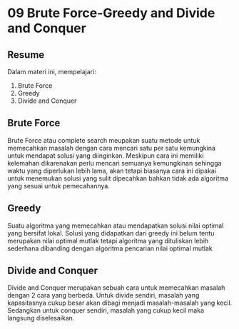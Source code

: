 # 09 Brute Force-Greedy and Divide and Conquer
## Resume

Dalam materi ini, mempelajari:
  1. Brute Force
  2. Greedy
  3. Divide and Conquer
  
## Brute Force 
Brute Force atau complete search meupakan suatu metode untuk memecahkan masalah dengan cara mencari satu per satu kemungkina untuk mendapat solusi yang diinginkan. Meskipun cara ini memiliki kelemahan dikarenakan perlu mencari semuanya kemungkinan sehingga waktu yang diperlukan lebih lama, akan tetapi biasanya cara ini dipakai untuk menemukan solusi yang sulit dipecahkan bahkan tidak ada algoritma yang sesuai untuk pemecahannya.
## Greedy
Suatu algoritma yang memecahkan atau mendapatkan solusi nilai optimal yang bersifat lokal. Solusi yang didapatkan dari greedy ini belum tentu merupakan nilai optimal mutlak tetapi algoritma yang dituliskan lebih sederhana dibanding dengan algoritma pencarian nilai optimal mutlak
## Divide and Conquer 
Divide and Conquer merupakan sebuah cara untuk memecahkan masalah dengan 2 cara yang berbeda. Untuk divide sendiri, masalah yang kapasitasnya cukup besar akan dibagi menjadi masalah-masalah yang kecil. Sedangkan untuk conquer sendiri, masalah yang cukup kecil maka langsung diselesaikan.